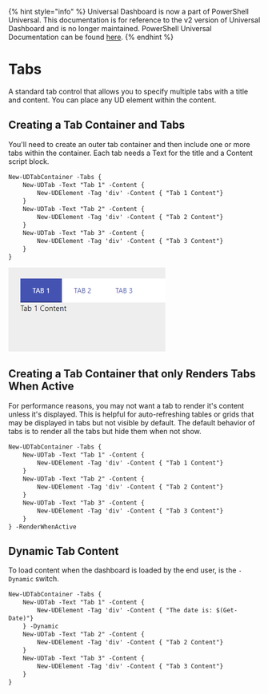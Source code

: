 ﻿{% hint style="info" %}
Universal Dashboard is now a part of PowerShell Universal. This documentation is for reference to the v2 version of Universal Dashboard and is no longer maintained. PowerShell Universal Documentation can be found [here](https://docs.ironmansoftware.com).
{% endhint %}


# Tabs

A standard tab control that allows you to specify multiple tabs with a title and content. You can place any UD element within the content. 

## Creating a Tab Container and Tabs

You'll need to create an outer tab container and then include one or more tabs within the container. Each tab needs a Text for the title and a Content script block. 

```text
New-UDTabContainer -Tabs {
    New-UDTab -Text "Tab 1" -Content {
        New-UDElement -Tag 'div' -Content { "Tab 1 Content"}
    }
    New-UDTab -Text "Tab 2" -Content {
        New-UDElement -Tag 'div' -Content { "Tab 2 Content"}
    }
    New-UDTab -Text "Tab 3" -Content {
        New-UDElement -Tag 'div' -Content { "Tab 3 Content"}
    }
}
```

![Tabs](../.gitbook/assets/image%20%2854%29.png)

## Creating a Tab Container that only Renders Tabs When Active

For performance reasons, you may not want a tab to render it's content unless it's displayed. This is helpful for auto-refreshing tables or grids that may be displayed in tabs but not visible by default. The default behavior of tabs is to render all the tabs but hide them when not show. 

```text
New-UDTabContainer -Tabs {
    New-UDTab -Text "Tab 1" -Content {
        New-UDElement -Tag 'div' -Content { "Tab 1 Content"}
    }
    New-UDTab -Text "Tab 2" -Content {
        New-UDElement -Tag 'div' -Content { "Tab 2 Content"}
    }
    New-UDTab -Text "Tab 3" -Content {
        New-UDElement -Tag 'div' -Content { "Tab 3 Content"}
    }
} -RenderWhenActive
```

## Dynamic Tab Content 

To load content when the dashboard is loaded by the end user, is the `-Dynamic` switch. 

```text
New-UDTabContainer -Tabs {
    New-UDTab -Text "Tab 1" -Content {
        New-UDElement -Tag 'div' -Content { "The date is: $(Get-Date)"}
    } -Dynamic
    New-UDTab -Text "Tab 2" -Content {
        New-UDElement -Tag 'div' -Content { "Tab 2 Content"}
    }
    New-UDTab -Text "Tab 3" -Content {
        New-UDElement -Tag 'div' -Content { "Tab 3 Content"}
    }
}
```



